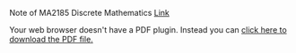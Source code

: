 Note of MA2185 Discrete Mathematics [Link](https://cwksc.github.io/assets/pdf/MA2185-Discrete-Mathematics.pdf)

<object data="../assets/pdf/MA2185-Discrete-Mathematics.pdf" type="application/pdf" style="
    width: -webkit-fill-available;
    height: -webkit-fill-available;
">
  <p>Your web browser doesn't have a PDF plugin.
  Instead you can <a href="https://cwksc.github.io/assets/pdf/MA2185-Discrete-Mathematics.pdf">click here to
  download the PDF file.</a></p>
</object>

